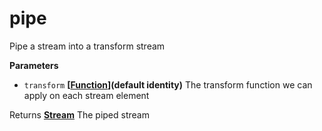 # pipe

Pipe a stream into a transform stream

**Parameters**

-   `transform` **\[[Function](https://developer.mozilla.org/en-US/docs/Web/JavaScript/Reference/Statements/function)](default identity)** The transform function we can apply on each stream element

Returns **[Stream](https://nodejs.org/api/stream.html)** The piped stream
